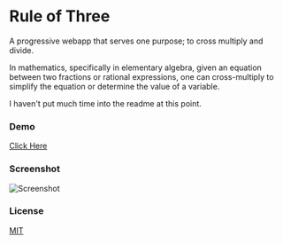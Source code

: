 # Rule of Three

A progressive webapp that serves one purpose; to cross multiply and divide.

In mathematics, specifically in elementary algebra, given an equation between two fractions or rational expressions, one can cross-multiply to simplify the equation or determine the value of a variable.

I haven't put much time into the readme at this point.

### Demo

[Click Here](https://thejordanprice.github.io/rule-of-three)

### Screenshot

![Screenshot](https://i.imgur.com/7cUYugS.png)

### License

[MIT](https://github.com/thejordanprice/rule-of-three/blob/master/LICENSE)